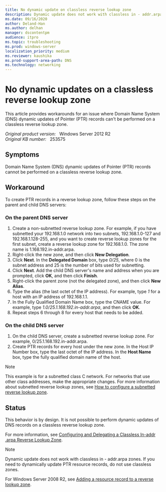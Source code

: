 ```yaml
---
title: No dynamic update on classless reverse lookup zone
description: Dynamic update does not work with classless in - addr.arpa zones. If you need to dynamically update PTR resource records, do not use classless zones.
ms.date: 09/16/2020
author: Deland-Han
ms.author: delhan
manager: dscontentpm
audience: itpro
ms.topic: troubleshooting
ms.prod: windows-server
localization_priority: medium
ms.reviewer: kaushika
ms.prod-support-area-path: DNS
ms.technology: networking
---
```

# No dynamic updates on a classless reverse lookup zone

This article provides workarounds for an issue where Domain Name System (DNS) dynamic updates of Pointer (PTR) records can't be performed on a classless reverse lookup zone.

_Original product version:_ &nbsp; Windows Server 2012 R2  
_Original KB number:_ &nbsp; 253575

## Symptoms

Domain Name System (DNS) dynamic updates of Pointer (PTR) records cannot be performed on a classless reverse lookup zone.

## Workaround

To create PTR records in a reverse lookup zone, follow these steps on the parent and child DNS servers:

### On the parent DNS server

1. Create a non-subnetted reverse lookup zone. For example, if you have subnetted your 192.168.1.0 network into two subnets, 192.168.1.0-127 and 192.168.1.128-255, and you want to create reverse lookup zones for the first subnet, create a reverse lookup zone for 192.168.1.0. The zone name is 1.168.192.in-addr.arpa.
2. Right-click the new zone, and then click **New Delegation**.
3. Click **Next**. In the **Delegated Domain** box, type *0/25*, where 0 is the subnet address and 25 is the number of bits used for subnetting.
4. Click **Next**. Add the child DNS server's name and address when you are prompted, click **OK**, and then click **Finish**.
5. Right-click the parent zone (not the delegated zone), and then click **New Alias**.
6. Type the alias (the last octet of the IP address). For example, type *1* for a host with an IP address of 192.168.1.1.
7. In the Fully Qualified Domain Name box, type the CNAME value. For example, type *1.0/25.1.168.192.in-addr.arpa*, and then click **OK**.
8. Repeat steps 6 through 8 for every host that needs to be added.

### On the child DNS server

1. On the child DNS server, create a subnetted reverse lookup zone. For example, 0/25.1.168.192.in-addr.arpa.
2. Create PTR records for every host under the new zone. In the Host IP Number box, type the last octet of the IP address. In the **Host Name** box, type the fully qualified domain name of the host.

> [!NOTE]
> This example is for a subnetted class C network. For networks that use other class addresses, make the appropriate changes. For more information about subnetted reverse lookup zones, see [How to configure a subnetted reverse lookup zone](/troubleshoot/windows-server/networking/configure-subnetted-reverse-lookup-zone).

## Status

This behavior is by design. It is not possible to perform dynamic updates of DNS records on a classless reverse lookup zone.

For more information, see [Configuring and Delegating a Classless In-addr .arpa Reverse Lookup Zone](/previous-versions/windows/it-pro/windows-2000-server/cc961414(v=technet.10)#configuring-a-standard-reverse-lookup-zone).

> [!NOTE]
> Dynamic update does not work with classless in - addr.arpa zones. If you need to dynamically update PTR resource records, do not use classless zones.

For Windows Server 2008 R2, see [Adding a resource record to a reverse lookup zone](/previous-versions/windows/it-pro/windows-server-2008-R2-and-2008/cc816632(v=ws.10)).
